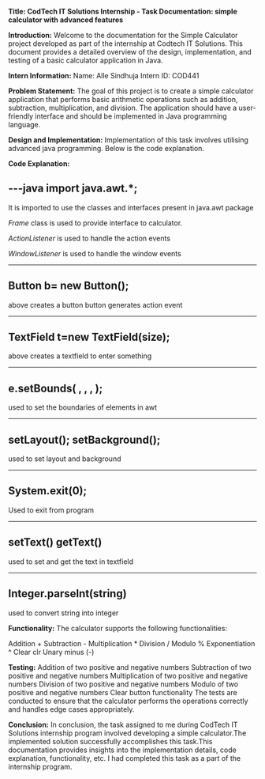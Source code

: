 **Title: CodTech IT Solutions Internship - Task Documentation: simple calculator with advanced features**

**Introduction:**
Welcome to the documentation for the Simple Calculator project developed as part of the internship at Codtech IT Solutions. This document provides a detailed overview of the design, implementation, and testing of a basic calculator application in Java.

**Intern Information:**
Name: Alle Sindhuja
Intern ID: COD441 

**Problem Statement:**
The goal of this project is to create a simple calculator application that performs basic arithmetic operations such as addition, subtraction, multiplication, and division. The application should have a user-friendly interface and should be implemented in Java programming language.
 
**Design and Implementation:** 
Implementation of this task involves utilising advanced java programming.
Below is the code explanation.

**Code Explanation:**

---java
import java.awt.*;
---
It is imported to use the classes and interfaces present in java.awt package

*Frame* class is used to provide interface to calculator.

*ActionListener* is used to handle the action events

*WindowListener* is used to handle the window events

---
Button b= new Button();
---
above creates a button
button generates action event

---
TextField t=new TextField(size);
---
above creates a textfield to enter something 

---
e.setBounds( , , , ); 
---
used to set the boundaries of elements in awt

---
setLayout(); 
setBackground();
---
used to set layout and background 

---
System.exit(0);
---
Used to exit from program 

---
setText()
getText()
---
used to set and get the text in textfield

---       
Integer.parseInt(string)
---
used to convert string into integer
              
**Functionality:**
The calculator supports the following functionalities:

Addition +
Subtraction -
Multiplication *
Division /
Modulo %
Exponentiation ^
Clear clr
Unary minus (-)
 
**Testing:**
Addition of two positive and negative numbers
Subtraction of two positive and negative numbers
Multiplication of two positive and negative numbers
Division of two positive and negative numbers
Modulo of two positive and negative numbers
Clear button functionality
The tests are conducted to ensure that the calculator performs the operations correctly and handles edge cases appropriately.

**Conclusion:**
In conclusion, the task assigned to me during CodTech IT Solutions internship program involved developing a simple calculator.The implemented solution successfully accomplishes this task.This documentation provides insights into the implementation details, code explanation, functionality, etc. I had completed this task as a part of the internship program.
